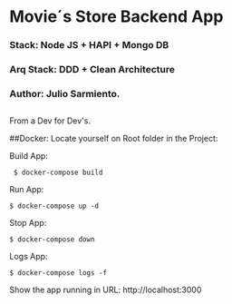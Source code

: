 # Movie´s Store Backend App
### Stack: Node JS + HAPI + Mongo DB
### Arq Stack: DDD + Clean Architecture
### Author: Julio Sarmiento.
##
From a Dev for Dev's.

##Docker:
Locate yourself on Root folder in the Project:

Build App: 
``` 
 $ docker-compose build
```

Run App: 
``` 
$ docker-compose up -d
```

Stop App: 
``` 
$ docker-compose down
```

Logs App: 
``` 
$ docker-compose logs -f
```

Show the app running in URL: http://localhost:3000